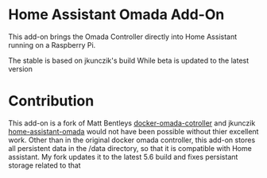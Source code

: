 # Home Assistant Omada Add-On
This add-on brings the Omada Controller directly into Home Assistant running on a Raspberry Pi.

The stable is based on jkunczik's build
While beta is updated to the latest version


# Contribution 
This add-on is a fork of Matt Bentleys [docker-omada-cotroller](https://github.com/mbentley/docker-omada-controller) and jkunczik [home-assistant-omada](https://github.com/jkunczik/home-assistant-omada) would not have been possible without thier excellent work. Other than in the original docker omada controller, this add-on stores all persistent data in the /data directory, so that it is compatible with Home assistant. My fork updates it to the latest 5.6 build and fixes persistant storage related to that

